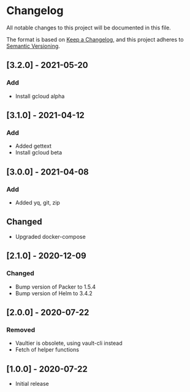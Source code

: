 # Changelog
All notable changes to this project will be documented in this file.

The format is based on [Keep a Changelog](https://keepachangelog.com/en/1.0.0/),
and this project adheres to [Semantic Versioning](https://semver.org/spec/v2.0.0.html).

## [3.2.0] - 2021-05-20
### Add
- Install gcloud alpha

## [3.1.0] - 2021-04-12
### Add
- Added gettext
- Install gcloud beta

## [3.0.0] - 2021-04-08
### Add
- Added yq, git, zip
## Changed
- Upgraded docker-compose

## [2.1.0] - 2020-12-09
### Changed
- Bump version of Packer to 1.5.4
- Bump version of Helm to 3.4.2


## [2.0.0] - 2020-07-22
### Removed
- Vaultier is obsolete, using vault-cli instead
- Fetch of helper functions

## [1.0.0] - 2020-07-22
- Initial release
